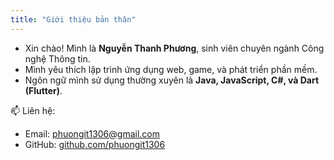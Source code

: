 ```yaml
---
title: "Giới thiệu bản thân"
---
```


- Xin chào! Mình là **Nguyễn Thanh Phương**, sinh viên chuyên ngành Công nghệ Thông tin.  
- Mình yêu thích lập trình ứng dụng web, game, và phát triển phần mềm.  
- Ngôn ngữ mình sử dụng thường xuyên là **Java, JavaScript, C#, và Dart (Flutter)**.  

📫 Liên hệ:
- Email: phuongit1306@gmail.com  
- GitHub: [github.com/phuongit1306](https://github.com/phuongit1306)

